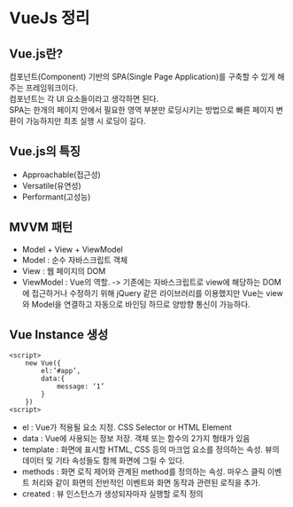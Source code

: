 # VueJs 정리

## Vue.js란?
컴포넌트(Component) 기반의 SPA(Single Page Application)를 구축할 수 있게 해주는 프레임워크이다.<br>
컴포넌트는 각 UI 요소들이라고 생각하면 된다.<br>
SPA는 한개의 페이지 안에서 필요한 영역 부분만 로딩시키는 방법으로 빠른  페이지 변환이 가능하지만 최초 실행 시 로딩이 길다.


## Vue.js의 특징
- Approachable(접근성)
- Versatile(유연성)
- Performant(고성능)

## MVVM 패턴
- Model + View + ViewModel
- Model : 순수 자바스크립트 객체
- View : 웹 페이지의 DOM
- ViewModel : Vue의 역할. -> 기존에는 자바스크립트로 view에 해당하는 DOM에 접근하거나 수정하기 위해 jQuery 같은 라이브러리를 이용했지만 Vue는 view와 Model을 연결하고 자동으로 바인딩 하므로 양방향 통신이 가능하다.

## Vue Instance 생성
```
<script>
	new Vue({
		el:’#app’,
		data:{
			message: ‘1’
		}
	})
<script>
```
- el : Vue가 적용될 요소 지정. CSS Selector or HTML Element
- data : Vue에 사용되는 정보 저장. 객체 또는 함수의 2가지 형태가 있음
- template : 화면에 표시할 HTML, CSS 등의 마크업 요소를 정의하는 속성. 뷰의 데이터 및 기타 속성들도 함께 화면에 그릴 수 있다.
- methods : 화면 로직 제어와 관계된 method를 정의하는 속성. 마우스 클릭 이벤트 처리와 같이 화면의 전반적인 이벤트와 화면 동작과 관련된 로직을 추가.
- created : 뷰 인스턴스가 생성되자마자 실행할 로직 정의


